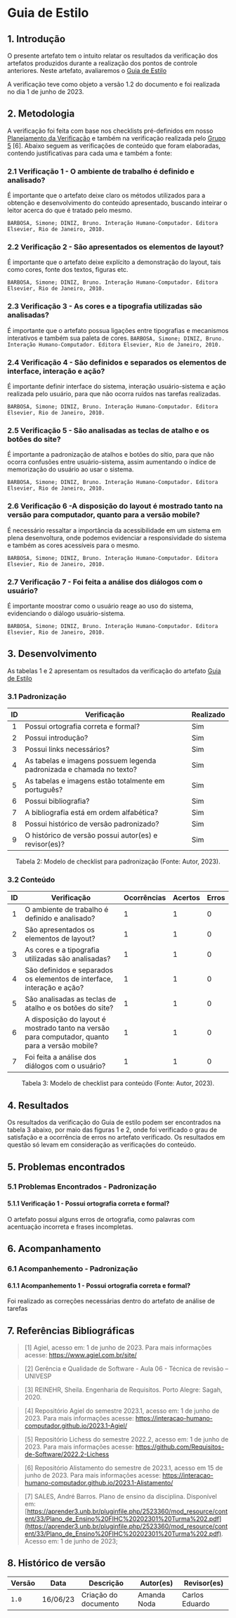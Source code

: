 # Guia de Estilo

## 1. Introdução
O presente artefato tem o intuito relatar os resultados da verificação dos artefatos produzidos durante a realização dos pontos de controle anteriores. Neste artefato, avaliaremos o [Guia de Estilo](../analise_requisitos/guia_estilo.md)

A verificação teve como objeto a versão 1.2 do documento e foi realizada no dia 1 de junho de 2023.

## 2. Metodologia
A verificação foi feita com base nos checklists pré-definidos em nosso [Planejamento da Verificação](./teste/planejamentoVerificacao.md) e também na verificação realizada pelo [Grupo 5](https://interacao-humano-computador.github.io/2023.1-Alistamento/) [6]. Abaixo seguem as verificações de conteúdo que foram elaboradas, contendo justificativas para cada uma e também a fonte:


### 2.1 Verificação 1 - O ambiente de trabalho é definido e analisado?

É importante que o artefato deixe claro os métodos utilizados para a obtenção e desenvolvimento do conteúdo apresentado, buscando inteirar o leitor acerca do que é tratado pelo mesmo.

` BARBOSA, Simone; DINIZ, Bruno. Interação Humano-Computador. Editora Elsevier, Rio de Janeiro, 2010. `

### 2.2 Verificação 2 - São apresentados os elementos de layout?

É importante que o artefato deixe explícito a demonstração do layout, tais como cores, fonte dos textos, figuras etc.

` BARBOSA, Simone; DINIZ, Bruno. Interação Humano-Computador. Editora Elsevier, Rio de Janeiro, 2010. `

### 2.3 Verificação 3 - As cores e a tipografia utilizadas são analisadas?

É importante que o artefato possua ligações entre tipografias e mecanismos interativos e também sua paleta de cores.
` BARBOSA, Simone; DINIZ, Bruno. Interação Humano-Computador. Editora Elsevier, Rio de Janeiro, 2010. `

### 2.4 Verificação 4 - São definidos e separados os elementos de interface, interação e ação?

É importante definir interface do sistema, interação usuário-sistema e ação realizada pelo usuário, para que não ocorra ruídos nas tarefas realizadas.

` BARBOSA, Simone; DINIZ, Bruno. Interação Humano-Computador. Editora Elsevier, Rio de Janeiro, 2010. `

### 2.5 Verificação 5 - São analisadas as teclas de atalho e os botões do site?

É importante a padronização de atalhos e botões do sítio, para que não ocorra confusões entre usuário-sistema, assim aumentando o índice de memorização do usuário ao usar o sistema.

` BARBOSA, Simone; DINIZ, Bruno. Interação Humano-Computador. Editora Elsevier, Rio de Janeiro, 2010. `

### 2.6 Verificação 6 -A disposição do layout é mostrado tanto na versão para computador, quanto para a versão mobile?

É necessário ressaltar a importância da acessibilidade em um sistema em plena desenvoltura, onde podemos evidenciar a responsividade do sistema e também as cores acessíveis para o mesmo.

` BARBOSA, Simone; DINIZ, Bruno. Interação Humano-Computador. Editora Elsevier, Rio de Janeiro, 2010. `

### 2.7 Verificação 7 - Foi feita a análise dos diálogos com o usuário?

É importante moostrar como o usuário reage ao uso do sistema, evidenciando o diálogo usuário-sistema.

` BARBOSA, Simone; DINIZ, Bruno. Interação Humano-Computador. Editora Elsevier, Rio de Janeiro, 2010. `

## 3. Desenvolvimento

As tabelas 1 e 2 apresentam os resultados da verificação do artefato [Guia de Estilo](../analise_requisitos/guia_estilo.md)


### 3.1 Padronização

<center>

| ID | Verificação | Realizado |
|:-:|--|--|
| 1 | Possui ortografia correta e formal? | Sim |
| 2 | Possui introdução? | Sim |
| 3 | Possui links necessários? | Sim |
| 4 | As tabelas e imagens possuem legenda padronizada e chamada no texto? | Sim |
| 5 | As tabelas e imagens estão totalmente em português? | Sim |
| 6 | Possui bibliografia? | Sim |
| 7 | A bibliografia está em ordem alfabética? | Sim |
| 8 | Possui histórico de versão padronizado? | Sim |
| 9 | O histórico de versão possui autor(es) e revisor(es)? | Sim |

Tabela 2: Modelo de checklist para padronização 
(Fonte: Autor, 2023).

</center>

### 3.2 Conteúdo

<center>

| ID | Verificação | Ocorrências | Acertos | Erros |
| :-: | ------- | -------- | -------- | ------ |
| 1 | O ambiente de trabalho é definido e analisado? | 1 | 1 | 0 |
| 2 | São apresentados os elementos de layout? | 1 | 1 | 0|
| 3 | As cores e a tipografia utilizadas são analisadas? | 1 | 1 | 0 |
| 4 | São definidos e separados os elementos de interface, interação e ação? | 1 | 1 | 0 |
| 5 | São analisadas as teclas de atalho e os botões do site? | 1 | 1 | 0 |
| 6 | A disposição do layout é mostrado tanto na versão para computador, quanto para a versão mobile? | 1 | 1 | 0 |
| 7 | Foi feita a análise dos diálogos com o usuário? | 1 | 1 | 0 |



Tabela 3: Modelo de checklist para conteúdo (Fonte: 
Autor, 2023).

</center>


## 4. Resultados
Os resultados da verificação do Guia de estilo podem ser encontrados na tabela 3 abaixo, por maio das figuras 1 e 2, onde foi verificado o grau de satisfação e a ocorrência de erros no artefato verificado. Os resultados em questão só levam em consideração as verificações do conteúdo.




## 5. Problemas encontrados
### 5.1 Problemas Encontrados - Padronização

#### 5.1.1 Verificação 1 - Possui ortografia correta e formal?

O artefato possui alguns erros de ortografia, como palavras com acentuação incorreta e frases incompletas.

## 6. Acompanhamento
### 6.1 Acompanhemento - Padronização

#### 6.1.1 Acompanhemento 1 - Possui ortografia correta e formal?

Foi realizado as correções necessárias dentro do artefato de análise de tarefas


## 7. Referências Bibliográficas

> [1] Agiel, acesso em: 1 de junho de 2023. Para mais informações acesse: <https://www.agiel.com.br/site/>

> [2] Gerência e Qualidade de Software - Aula 06 - Técnica de revisão – UNIVESP

> [3] REINEHR, Sheila. Engenharia de Requisitos. Porto Alegre: Sagah, 2020.

> [4] Repositório Agiel do semestre 2023.1, acesso em: 1 de junho de 2023. Para mais informações acesse: <https://interacao-humano-computador.github.io/2023.1-Agiel/>

> [5] Repositório Lichess do semestre 2022.2, acesso em: 1 de junho de 2023. Para mais informações acesse: <https://github.com/Requisitos-de-Software/2022.2-Lichess>

> [6] Repositório Alistamento do semestre de 2023.1, acesso em 15 de junho de 2023. Para mais informações acesse: <https://interacao-humano-computador.github.io/2023.1-Alistamento/>


> [7] SALES, André Barros. Plano de ensino da disciplina. Disponível em: [https://aprender3.unb.br/pluginfile.php/2523360/mod_resource/content/33/Plano_de_Ensino%20FIHC%20202301%20Turma%202.pdf](https://aprender3.unb.br/pluginfile.php/2523360/mod_resource/content/33/Plano_de_Ensino%20FIHC%20202301%20Turma%202.pdf). Acesso em: 1 de junho de 2023;


## 8. Histórico de versão

| Versão | Data     | Descrição                                        | Autor(es)   | Revisor(es)   |
| ------ | -------- | ------------------------------------------------ |----------- | ------------- |
| `1.0`  | 16/06/23 | Criação do documento | Amanda Noda | Carlos Eduardo |
